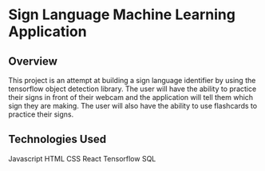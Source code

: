 # Sign Language Machine Learning Application

## Overview

This project is an attempt at building a sign language identifier by using the tensorflow object detection library.
The user will have the ability to practice their signs in front of their webcam and the application will tell them which sign they are making. 
The user will also have the ability to use flashcards to practice their signs. 

## Technologies Used

Javascript
HTML
CSS
React
Tensorflow
SQL